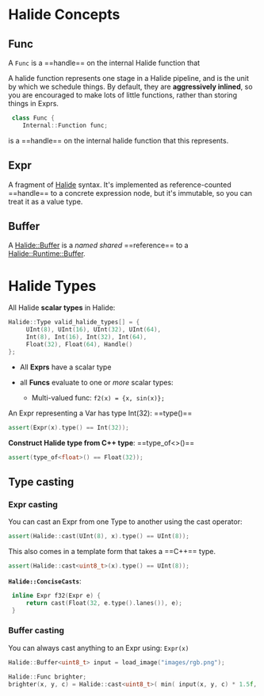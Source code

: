# Halide Concepts

## Func

A `Func` is a ==handle== on the internal Halide function that 

A halide function represents one stage in a Halide pipeline, and is the unit by which we schedule things. By default, they are **aggressively inlined**, so you are encouraged to make lots of little functions, rather than storing things in Exprs.

```c++
 class Func {
 	Internal::Function func;
```
is a ==handle== on the internal halide function that this represents.

## Expr

A fragment of [Halide](http://halide-lang.org/docs/namespace_halide.html) syntax. It's implemented as reference-counted ==handle== to a concrete expression node, but it's immutable, so you can treat it as a value type.

## Buffer

A [Halide::Buffer](http://halide-lang.org/docs/class_halide_1_1_buffer.html) is a *named shared* ==reference== to a [Halide::Runtime::Buffer](http://halide-lang.org/docs/class_halide_1_1_runtime_1_1_buffer.html).

# Halide Types

All Halide **scalar types** in Halide:

```c++
Halide::Type valid_halide_types[] = {
     UInt(8), UInt(16), UInt(32), UInt(64),
     Int(8), Int(16), Int(32), Int(64),
     Float(32), Float(64), Handle()
};
```

- All **Exprs** have a scalar type

- all **Funcs** evaluate to one or *more* scalar types:

  - Multi-valued func: `f2(x) = {x, sin(x)};`

An Expr representing a Var has type Int(32): ==type()==
```c++
assert(Expr(x).type() == Int(32));
```

**Construct Halide type from C++ type**: ==type_of<>()==

```c++
assert(type_of<float>() == Float(32));
```

## Type casting

### Expr casting

You can cast an Expr from one Type to another using the cast operator:

```c++
assert(Halide::cast(UInt(8), x).type() == UInt(8));
```

This also comes in a template form that takes a ==C++== type.
```c++
assert(Halide::cast<uint8_t>(x).type() == UInt(8));
```

**`Halide::ConciseCasts`**:

```c++
 inline Expr f32(Expr e) {
     return cast(Float(32, e.type().lanes()), e);
 }
```

### Buffer casting

You can always cast anything to an Expr using: `Expr(x)`

```c++
Halide::Buffer<uint8_t> input = load_image("images/rgb.png");

Halide::Func brighter;
brighter(x, y, c) = Halide::cast<uint8_t>( min( input(x, y, c) * 1.5f, 255) );
```



